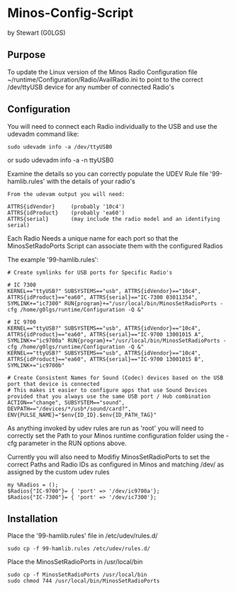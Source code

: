 # Minos-Config-Script

by Stewart (G0LGS)

Purpose
-------

To update the Linux version of the Minos Radio Configuration file 
~/runtime/Configuration/Radio/AvailRadio.ini to point to the correct /dev/ttyUSB<n> 
device for any number of connected Radio's

Configuration
-------------

You will need to connect each Radio individually to the USB and use the udevadm command like:

	sudo udevadm info -a /dev/ttyUSB0
or
	sudo udevadm info -a -n ttyUSB0

Examine the details so you can correctly populate the UDEV Rule file '99-hamlib.rules' with the details of 
your radio's

	From the udevam output you will need:

	ATTRS{idVendor}		(probably '10c4')
	ATTRS{idProduct}	(probably 'ea60')
	ATTRS{serial}		(may include the radio model and an identifying serial)

Each Radio Needs a unique name for each port so that the MinosSetRadoPorts Script can associate them with 
the configured Radios

The example '99-hamlib.rules':

	# Create symlinks for USB ports for Specific Radio's

	# IC 7300
	KERNEL=="ttyUSB?" SUBSYSTEMS=="usb", ATTRS{idVendor}=="10c4", ATTRS{idProduct}=="ea60", ATTRS{serial}=="IC-7300 03011354", SYMLINK+="ic7300" RUN{program}+="/usr/local/bin/MinosSetRadioPorts -cfg /home/g0lgs/runtime/Configuration -Q &"

	# IC 9700
	KERNEL=="ttyUSB?" SUBSYSTEMS=="usb", ATTRS{idVendor}=="10c4", ATTRS{idProduct}=="ea60", ATTRS{serial}=="IC-9700 13001015 A", SYMLINK+="ic9700a" RUN{program}+="/usr/local/bin/MinosSetRadioPorts -cfg /home/g0lgs/runtime/Configuration -Q &"
	KERNEL=="ttyUSB?" SUBSYSTEMS=="usb", ATTRS{idVendor}=="10c4", ATTRS{idProduct}=="ea60", ATTRS{serial}=="IC-9700 13001015 B", SYMLINK+="ic9700b"

	# Create Consistent Names for Sound (Codec) devices based on the USB port that device is connected
	# This makes it easier to configure apps that use Sound Devices provided that you always use the same USB port / Hub combination
	ACTION=="change", SUBSYSTEM=="sound", DEVPATH=="/devices/*/usb*/sound/card?", ENV{PULSE_NAME}="$env{ID_ID}.$env{ID_PATH_TAG}"

As anything invoked by udev rules are run as 'root' you will need to correctly set the Path to your Minos runtime 
configuration folder using the -cfg parameter in the RUN options above.

Currently you will also need to Modifiy MinosSetRadioPorts to set the correct Paths and Radio IDs as configured in 
Minos and matching /dev/<name> as assigned by the custom udev rules

	my %Radios = ();
	$Radios{"IC-9700"}= { 'port' => '/dev/ic9700a'};
	$Radios{"IC-7300"}= { 'port' => '/dev/ic7300'};


Installation
------------

Place the '99-hamlib.rules' file in /etc/udev/rules.d/

	sudo cp -f 99-hamlib.rules /etc/udev/rules.d/

Place the MinosSetRadioPorts in /usr/local/bin

	sudo cp -f MinosSetRadioPorts /usr/local/bin
	sudo chmod 744 /usr/local/bin/MinosSetRadioPorts

